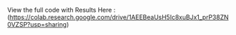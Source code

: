 View the full code with Results Here :
(https://colab.research.google.com/drive/1AEEBeaUsH5Ic8xuBJx1_prP38ZN0VZSP?usp=sharing)
